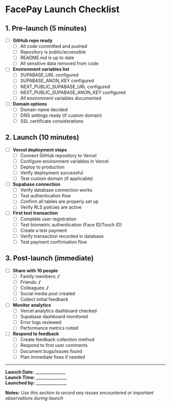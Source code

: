# FacePay Launch Checklist

## 1. Pre-launch (5 minutes)

- [ ] **GitHub repo ready**
  - [ ] All code committed and pushed
  - [ ] Repository is public/accessible
  - [ ] README.md is up to date
  - [ ] All sensitive data removed from code

- [ ] **Environment variables list**
  - [ ] SUPABASE_URL configured
  - [ ] SUPABASE_ANON_KEY configured
  - [ ] NEXT_PUBLIC_SUPABASE_URL configured
  - [ ] NEXT_PUBLIC_SUPABASE_ANON_KEY configured
  - [ ] All environment variables documented

- [ ] **Domain options**
  - [ ] Domain name decided
  - [ ] DNS settings ready (if custom domain)
  - [ ] SSL certificate considerations

## 2. Launch (10 minutes)

- [ ] **Vercel deployment steps**
  - [ ] Connect GitHub repository to Vercel
  - [ ] Configure environment variables in Vercel
  - [ ] Deploy to production
  - [ ] Verify deployment successful
  - [ ] Test custom domain (if applicable)

- [ ] **Supabase connection**
  - [ ] Verify database connection works
  - [ ] Test authentication flow
  - [ ] Confirm all tables are properly set up
  - [ ] Verify RLS policies are active

- [ ] **First test transaction**
  - [ ] Complete user registration
  - [ ] Test biometric authentication (Face ID/Touch ID)
  - [ ] Create a test payment
  - [ ] Verify transaction recorded in database
  - [ ] Test payment confirmation flow

## 3. Post-launch (immediate)

- [ ] **Share with 10 people**
  - [ ] Family members: ___/___
  - [ ] Friends: ___/___
  - [ ] Colleagues: ___/___
  - [ ] Social media post created
  - [ ] Collect initial feedback

- [ ] **Monitor analytics**
  - [ ] Vercel analytics dashboard checked
  - [ ] Supabase dashboard monitored
  - [ ] Error logs reviewed
  - [ ] Performance metrics noted

- [ ] **Respond to feedback**
  - [ ] Create feedback collection method
  - [ ] Respond to first user comments
  - [ ] Document bugs/issues found
  - [ ] Plan immediate fixes if needed

---

**Launch Date:** _______________  
**Launch Time:** _______________  
**Launched by:** _______________  

**Notes:**
_Use this section to record any issues encountered or important observations during launch_